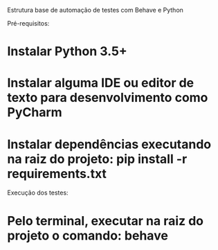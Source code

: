 Estrutura base de automação de testes com Behave e Python

Pré-requisitos:
# Instalar Python 3.5+
# Instalar alguma IDE ou editor de texto para desenvolvimento como PyCharm
# Instalar dependências executando na raiz do projeto: pip install -r requirements.txt

Execução dos testes:
# Pelo terminal, executar na raiz do projeto o comando: behave
